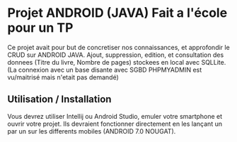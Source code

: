 # Projet ANDROID (JAVA) Fait a l'école pour un TP 

Ce projet avait pour but de concretiser nos connaissances, et approfondir le CRUD sur ANDROID JAVA. Ajout, suppression, edition, et consultation des donnees (Titre du livre, Nombre de pages) stockees en local avec SQLLite.
(La connexion avec un base disante avec SGBD PHPMYADMIN est vu/maitrisé mais n'etait pas demandé)

## Utilisation / Installation

Vous devrez utiliser Intellij ou Android Studio, emuler votre smartphone et ouvrir votre projet. Ils devraient fonctionner directement en les lançant un par un sur les differents mobiles (ANDROID 7.0 NOUGAT).